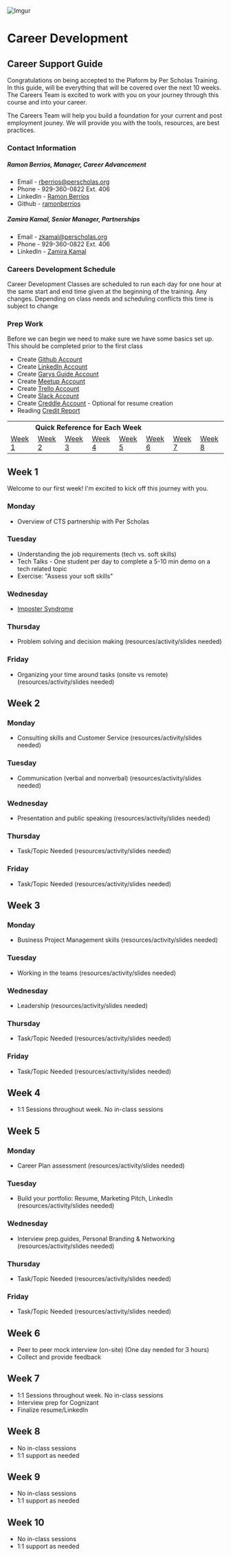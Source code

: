 ![Imgur](https://i.imgur.com/Zr235Mq.jpg)

# Career Development

## Career Support Guide

Congratulations on being accepted to the Plaform by Per Scholas Training. In this guide, will be everything that will be covered over the next 10 weeks. The Careers Team is excited to work with you on your journey through this course and into your career.

The Careers Team will help you build a foundation for your current and post employment jouney. We will provide you with the tools, resources, are best practices.

### Contact Information

##### Ramon Berrios, Manager, Career Advancement

- Email - rberrios@perscholas.org
- Phone - 929-360-0822 Ext. 406
- LinkedIn - <a href="https://www.linkedin.com/in/ramonberrios/">Ramon Berrios</a>
- Github - <a href="https://github.com/ramonberrios">ramonberrios</a>

##### Zamira Kamal, Senior Manager, Partnerships

- Email - zkamal@perscholas.org
- Phone - 929-360-0822 Ext. 406
- LinkedIn - <a href="https://www.linkedin.com/in/zamirakamal/">Zamira Kamal</a>

### Careers Development Schedule

Career Development Classes are scheduled to run each day for one hour at the same start and end time given at the beginning of the training. Any changes. Depending on class needs and scheduling conflicts this time is subject to change

### Prep Work
Before we can begin we need to make sure we have some basics set up. This should be completed prior to the first class

* Create <a href="https://github.com/">Github Account</a>
* Create <a href="https://www.linkedin.com">LinkedIn Account</a>
* Create <a href="http://www.garysguide.com/events">Garys Guide Account</a>
* Create <a href="https://www.meetup.com/">Meetup Account</a>
* Create <a href="https://trello.com/">Trello Account</a>
* Create <a href="https://slack.com/">Slack Account</a>
* Create <a href="http://creddle.io/">Creddle Account</a> - Optional for resume creation
* Reading <a href="https://www.experian.com/blogs/ask-experian/credit-education/report-basics/understanding-your-experian-credit-report/">Credit Report</a>


<table>
  <tr>
  <th colspan="6">Quick Reference for Each Week</th>
  </tr>

  <tr>
  <td><a href="#week-1">Week 1</a></a></td>
  <td><a href="#week-2">Week 2</a></td>
  <td><a href="#week-3">Week 3</a></td>
  <td><a href="#week-4">Week 4</a></td>
  <td><a href="#week-5">Week 5</a></td>
  <td><a href="#week-6">Week 6</a></td>
  <td><a href="#week-7">Week 7</a></td>
  <td><a href="#week-8">Week 8</a></td>
  </tr>
</table>


## Week 1

Welcome to our first week! I'm excited to kick off this journey with you.

### Monday

* Overview of CTS partnership with Per Scholas

### Tuesday

* Understanding the job requirements (tech vs. soft skills)
* Tech Talks - One student per day to complete a 5-10 min demo on a tech related topic
* Exercise: "Assess your soft skills"

### Wednesday

* [Imposter Syndrome](./impostersymdrome.md)

### Thursday

* Problem solving and decision making (resources/activity/slides needed)

### Friday

* Organizing your time around tasks (onsite vs remote) (resources/activity/slides needed)


## Week 2

### Monday

* Consulting skills and Customer Service (resources/activity/slides needed)

### Tuesday

* Communication (verbal and nonverbal) (resources/activity/slides needed)

### Wednesday

* Presentation and public speaking (resources/activity/slides needed)

### Thursday

* Task/Topic Needed (resources/activity/slides needed)

### Friday

* Task/Topic Needed (resources/activity/slides needed)

## Week 3

### Monday

* Business Project Management skills (resources/activity/slides needed)

### Tuesday

* Working in the teams (resources/activity/slides needed)

### Wednesday

* Leadership (resources/activity/slides needed)

### Thursday

* Task/Topic Needed (resources/activity/slides needed)

### Friday

* Task/Topic Needed (resources/activity/slides needed)

## Week 4

* 1:1 Sessions throughout week. No in-class sessions

## Week 5

### Monday

* Career Plan assessment (resources/activity/slides needed)

### Tuesday

* Build your portfolio: Resume, Marketing Pitch, LinkedIn (resources/activity/slides needed)

### Wednesday

* Interview prep.guides, Personal Branding & Networking (resources/activity/slides needed)

### Thursday

* Task/Topic Needed (resources/activity/slides needed)

### Friday

* Task/Topic Needed (resources/activity/slides needed)

## Week 6

* Peer to peer mock interview (on-site) (One day needed for 3 hours)
* Collect and provide feedback

## Week 7

* 1:1 Sessions throughout week. No in-class sessions
* Interview prep for Cognizant 
* Finalize resume/LinkedIn

## Week 8

* No in-class sessions
* 1:1 support as needed

## Week 9

* No in-class sessions
* 1:1 support as needed

## Week 10

* No in-class sessions
* 1:1 support as needed

